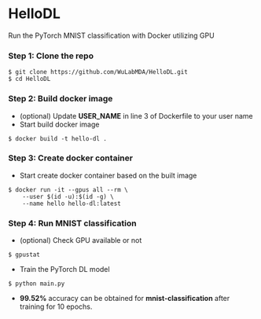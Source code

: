 # HelloDL
Run the PyTorch MNIST classification with Docker utilizing GPU

### Step 1: Clone the repo
```
$ git clone https://github.com/WuLabMDA/HelloDL.git
$ cd HelloDL
```

### Step 2: Build docker image
* (optional) Update **USER_NAME** in line 3 of Dockerfile to your user name
* Start build docker image
```
$ docker build -t hello-dl .
```

### Step 3: Create docker container
* Start create docker container based on the built image
```
$ docker run -it --gpus all --rm \
    --user $(id -u):$(id -g) \
    --name hello hello-dl:latest
```

### Step 4: Run MNIST classification
* (optional) Check GPU available or not
```
$ gpustat
```
* Train the PyTorch DL model
```
$ python main.py
```
* **99.52%** accuracy can be obtained for **mnist-classification** after training for 10 epochs.
